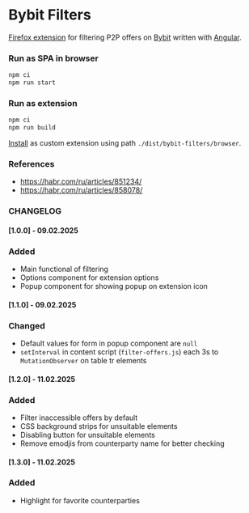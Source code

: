 # Bybit Filters

[Firefox extension](https://addons.mozilla.org/en-US/firefox/extensions/) for filtering P2P offers on [Bybit](https://www.bybit.com/ru-RU/fiat/trade/otc/buy/USDT/RUB) written with [Angular](https://angular.dev/).

### Run as SPA in browser

```bash
npm ci
npm run start
```

### Run as extension

```bash
npm ci
npm run build
```

[Install](https://developer.mozilla.org/en-US/docs/Mozilla/Add-ons/WebExtensions/Your_first_WebExtension#installing) as custom extension using path `./dist/bybit-filters/browser`.

### References

- https://habr.com/ru/articles/851234/
- https://habr.com/ru/articles/858078/

### CHANGELOG

#### [1.0.0] - 09.02.2025

### Added

- Main functional of filtering
- Options component for extension options
- Popup component for showing popup on extension icon

#### [1.1.0] - 09.02.2025

### Changed

- Default values for form in popup component are `null`
- `setInterval` in content script (`filter-offers.js`) each 3s to `MutationObserver` on table tr elements

#### [1.2.0] - 11.02.2025

### Added

- Filter inaccessible offers by default
- CSS background strips for unsuitable elements
- Disabling button for unsuitable elements
- Remove emodjis from counterparty name for better checking 

#### [1.3.0] - 11.02.2025

### Added

- Highlight for favorite counterparties

